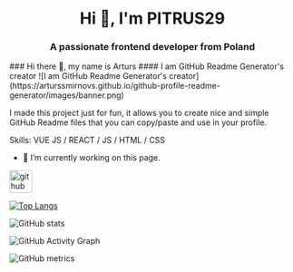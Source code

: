 <h1 align="center">Hi 👋, I'm PITRUS29</h1>
<h3 align="center">A passionate frontend developer from Poland</h3>
### Hi there 👋, my name is Arturs
#### I am GitHub Readme Generator's creator
![I am GitHub Readme Generator's creator](https://arturssmirnovs.github.io/github-profile-readme-generator/images/banner.png)

I made this project just for fun, it allows you to create nice and simple GitHub Readme files that you can copy/paste and use in your profile.

Skills: VUE JS / REACT / JS / HTML / CSS

- 🔭 I’m currently working on this page. 


[<img src='https://cdn.jsdelivr.net/npm/simple-icons@3.0.1/icons/github.svg' alt='github' height='40'>](https://github.com/PITRUS29)  

[![Top Langs](https://github-readme-stats.vercel.app/api/top-langs/?username=PITRUS29)](https://github.com/anuraghazra/github-readme-stats)

![GitHub stats](https://github-readme-stats.vercel.app/api?username=PITRUS29&show_icons=true)  

![GitHub Activity Graph](https://activity-graph.herokuapp.com/graph?username=PITRUS29)  

![GitHub metrics](https://metrics.lecoq.io/PITRUS29)  





